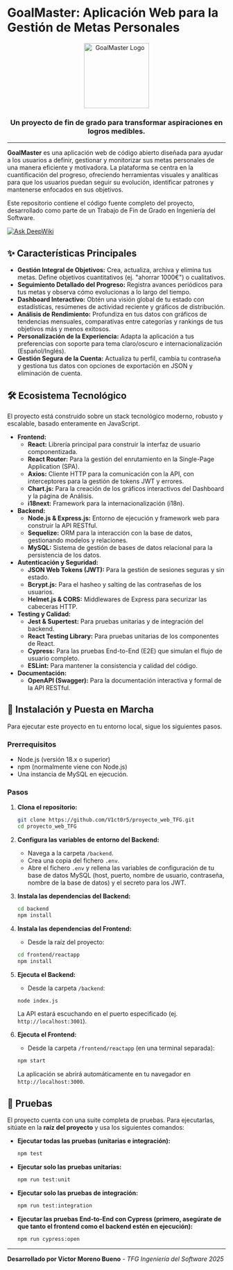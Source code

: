 # GoalMaster: Aplicación Web para la Gestión de Metas Personales

<div align="center">
  <img src="URL_A_UN_LOGO_O_IMAGEN_PRINCIPAL" alt="GoalMaster Logo" width="150"/>
  <h3>Un proyecto de fin de grado para transformar aspiraciones en logros medibles.</h3>
</div>

---

**GoalMaster** es una aplicación web de código abierto diseñada para ayudar a los usuarios a definir, gestionar y monitorizar sus metas personales de una manera eficiente y motivadora. La plataforma se centra en la cuantificación del progreso, ofreciendo herramientas visuales y analíticas para que los usuarios puedan seguir su evolución, identificar patrones y mantenerse enfocados en sus objetivos.

Este repositorio contiene el código fuente completo del proyecto, desarrollado como parte de un Trabajo de Fin de Grado en Ingeniería del Software.

[![Ask DeepWiki](https://deepwiki.com/badge.svg)](https://deepwiki.com/V1ct0r5/proyecto_web_TFG)

## ✨ Características Principales

*   **Gestión Integral de Objetivos:** Crea, actualiza, archiva y elimina tus metas. Define objetivos cuantitativos (ej. "ahorrar 1000€") o cualitativos.
*   **Seguimiento Detallado del Progreso:** Registra avances periódicos para tus metas y observa cómo evolucionas a lo largo del tiempo.
*   **Dashboard Interactivo:** Obtén una visión global de tu estado con estadísticas, resúmenes de actividad reciente y gráficos de distribución.
*   **Análisis de Rendimiento:** Profundiza en tus datos con gráficos de tendencias mensuales, comparativas entre categorías y rankings de tus objetivos más y menos exitosos.
*   **Personalización de la Experiencia:** Adapta la aplicación a tus preferencias con soporte para tema claro/oscuro e internacionalización (Español/Inglés).
*   **Gestión Segura de la Cuenta:** Actualiza tu perfil, cambia tu contraseña y gestiona tus datos con opciones de exportación en JSON y eliminación de cuenta.

## 🛠️ Ecosistema Tecnológico

El proyecto está construido sobre un stack tecnológico moderno, robusto y escalable, basado enteramente en JavaScript.

*   **Frontend:**
    *   **React:** Librería principal para construir la interfaz de usuario componentizada.
    *   **React Router:** Para la gestión del enrutamiento en la Single-Page Application (SPA).
    *   **Axios:** Cliente HTTP para la comunicación con la API, con interceptores para la gestión de tokens JWT y errores.
    *   **Chart.js:** Para la creación de los gráficos interactivos del Dashboard y la página de Análisis.
    *   **i18next:** Framework para la internacionalización (i18n).
*   **Backend:**
    *   **Node.js & Express.js:** Entorno de ejecución y framework web para construir la API RESTful.
    *   **Sequelize:** ORM para la interacción con la base de datos, gestionando modelos y relaciones.
    *   **MySQL:** Sistema de gestión de bases de datos relacional para la persistencia de los datos.
*   **Autenticación y Seguridad:**
    *   **JSON Web Tokens (JWT):** Para la gestión de sesiones seguras y sin estado.
    *   **Bcrypt.js:** Para el hasheo y salting de las contraseñas de los usuarios.
    *   **Helmet.js & CORS:** Middlewares de Express para securizar las cabeceras HTTP.
*   **Testing y Calidad:**
    *   **Jest & Supertest:** Para pruebas unitarias y de integración del backend.
    *   **React Testing Library:** Para pruebas unitarias de los componentes de React.
    *   **Cypress:** Para las pruebas End-to-End (E2E) que simulan el flujo de usuario completo.
    *   **ESLint:** Para mantener la consistencia y calidad del código.
*   **Documentación:**
    *   **OpenAPI (Swagger):** Para la documentación interactiva y formal de la API RESTful.

## 🚀 Instalación y Puesta en Marcha

Para ejecutar este proyecto en tu entorno local, sigue los siguientes pasos.

### Prerrequisitos
*   Node.js (versión 18.x o superior)
*   npm (normalmente viene con Node.js)
*   Una instancia de MySQL en ejecución.

### Pasos

1.  **Clona el repositorio:**
    ```bash
    git clone https://github.com/V1ct0r5/proyecto_web_TFG.git
    cd proyecto_web_TFG
    ```

2.  **Configura las variables de entorno del Backend:**
    *   Navega a la carpeta `/backend`.
    *   Crea una copia del fichero `.env`.
    *   Abre el fichero `.env` y rellena las variables de configuración de tu base de datos MySQL (host, puerto, nombre de usuario, contraseña, nombre de la base de datos) y el secreto para los JWT.

3.  **Instala las dependencias del Backend:**
    ```bash
    cd backend
    npm install
    ```

4.  **Instala las dependencias del Frontend:**
    *   Desde la raíz del proyecto:
    ```bash
    cd frontend/reactapp
    npm install
    ```

5.  **Ejecuta el Backend:**
    *   Desde la carpeta `/backend`:
    ```bash
    node index.js
    ```
    La API estará escuchando en el puerto especificado (ej. `http://localhost:3001`).

6.  **Ejecuta el Frontend:**
    *   Desde la carpeta `/frontend/reactapp` (en una terminal separada):
    ```bash
    npm start
    ```
    La aplicación se abrirá automáticamente en tu navegador en `http://localhost:3000`.

## 🧪 Pruebas

El proyecto cuenta con una suite completa de pruebas. Para ejecutarlas, sitúate en la **raíz del proyecto** y usa los siguientes comandos:

*   **Ejecutar todas las pruebas (unitarias e integración):**
    ```bash
    npm test
    ```
*   **Ejecutar solo las pruebas unitarias:**
    ```bash
    npm run test:unit
    ```
*   **Ejecutar solo las pruebas de integración:**
    ```bash
    npm run test:integration
    ```
*   **Ejecutar las pruebas End-to-End con Cypress (primero, asegúrate de que tanto el frontend como el backend estén en ejecución):**
    ```bash
    npm run cypress:open
    ```

---

**Desarrollado por Víctor Moreno Bueno** - *TFG Ingeniería del Software 2025*
